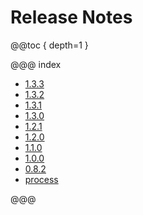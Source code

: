 # Release Notes

@@toc { depth=1 }

@@@ index

 - [1.3.3](1.3.3.md)
 - [1.3.2](1.3.2.md)
 - [1.3.1](1.3.1.md)
 - [1.3.0](1.3.0.md)
 - [1.2.1](1.2.1.md)
 - [1.2.0](1.2.0.md)
 - [1.1.0](1.1.0.md)
 - [1.0.0](1.0.0.md)
 - [0.8.2](0.8.2.md)
 - [process](release-process.md)

@@@
